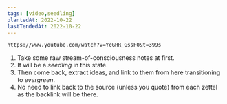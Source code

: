 ```yaml
---
tags: [video,seedling]
plantedAt: 2022-10-22
lastTendedAt: 2022-10-22
---
```


```vid
https://www.youtube.com/watch?v=YcGHR_GssF0&t=399s
```

1. Take some raw stream-of-consciousness notes at first.
2. It will be a *seedling* in this state.
3. Then come back, extract ideas, and link to them from here transitioning to *evergreen*.
4. No need to link back to the source (unless you quote) from each zettel as the backlink will be there.
